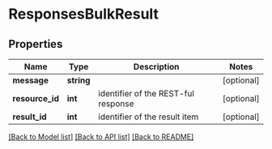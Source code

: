 # ResponsesBulkResult

## Properties
Name | Type | Description | Notes
------------ | ------------- | ------------- | -------------
**message** | **string** |  | [optional] 
**resource_id** | **int** | identifier of the REST-ful response | [optional] 
**result_id** | **int** | identifier of the result item | [optional] 

[[Back to Model list]](../README.md#documentation-for-models) [[Back to API list]](../README.md#documentation-for-api-endpoints) [[Back to README]](../README.md)



